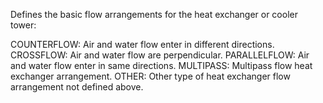 Defines the basic flow arrangements for the heat exchanger or cooler tower:

COUNTERFLOW: Air and water flow enter in different directions.
CROSSFLOW: Air and water flow are perpendicular.
PARALLELFLOW: Air and water flow enter in same directions.
MULTIPASS: Multipass flow heat exchanger arrangement.
OTHER: Other type of heat exchanger flow arrangement not defined above.
